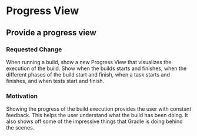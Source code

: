 # Progress View

## Provide a progress view

### Requested Change

When running a build, show a new Progress View that visualizes the execution of the build. Show when the builds starts and
finishes, when the different phases of the build start and finish, when a task starts and finishes, and when tests start
and finish.

### Motivation

Showing the progress of the build execution provides the user with constant feedback. This helps the user understand what the
build has been doing. It also shows off some of the impressive things that Gradle is doing behind the scenes.
